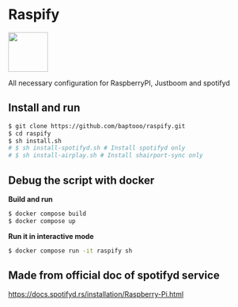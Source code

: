 # Raspify

<img src="https://upload.wikimedia.org/wikipedia/fr/thumb/3/3b/Raspberry_Pi_logo.svg/1200px-Raspberry_Pi_logo.svg.png" width="80" />

All necessary configuration for RaspberryPI, Justboom and spotifyd

## Install and run

```sh
$ git clone https://github.com/baptooo/raspify.git
$ cd raspify
$ sh install.sh
# $ sh install-spotifyd.sh # Install spotifyd only
# $ sh install-airplay.sh # Install shairport-sync only
```

## Debug the script with docker

**Build and run**

```sh
$ docker compose build
$ docker compose up
```

**Run it in interactive mode**

```sh
$ docker compose run -it raspify sh
```

## Made from official doc of spotifyd service

https://docs.spotifyd.rs/installation/Raspberry-Pi.html
